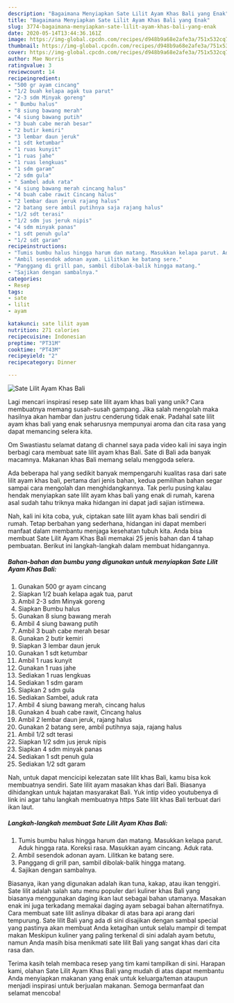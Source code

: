 ```yaml
---
description: "Bagaimana Menyiapkan Sate Lilit Ayam Khas Bali yang Enak"
title: "Bagaimana Menyiapkan Sate Lilit Ayam Khas Bali yang Enak"
slug: 3774-bagaimana-menyiapkan-sate-lilit-ayam-khas-bali-yang-enak
date: 2020-05-14T13:44:36.161Z
image: https://img-global.cpcdn.com/recipes/d948b9a68e2afe3a/751x532cq70/sate-lilit-ayam-khas-bali-foto-resep-utama.jpg
thumbnail: https://img-global.cpcdn.com/recipes/d948b9a68e2afe3a/751x532cq70/sate-lilit-ayam-khas-bali-foto-resep-utama.jpg
cover: https://img-global.cpcdn.com/recipes/d948b9a68e2afe3a/751x532cq70/sate-lilit-ayam-khas-bali-foto-resep-utama.jpg
author: Mae Norris
ratingvalue: 3
reviewcount: 14
recipeingredient:
- "500 gr ayam cincang"
- "1/2 buah kelapa agak tua parut"
- "2-3 sdm Minyak goreng"
- " Bumbu halus"
- "8 siung bawang merah"
- "4 siung bawang putih"
- "3 buah cabe merah besar"
- "2 butir kemiri"
- "3 lembar daun jeruk"
- "1 sdt ketumbar"
- "1 ruas kunyit"
- "1 ruas jahe"
- "1 ruas lengkuas"
- "1 sdm garam"
- "2 sdm gula"
- " Sambel aduk rata"
- "4 siung bawang merah cincang halus"
- "4 buah cabe rawit Cincang halus"
- "2 lembar daun jeruk rajang halus"
- "2 batang sere ambil putihnya saja rajang halus"
- "1/2 sdt terasi"
- "1/2 sdm jus jeruk nipis"
- "4 sdm minyak panas"
- "1 sdt penuh gula"
- "1/2 sdt garam"
recipeinstructions:
- "Tumis bumbu halus hingga harum dan matang. Masukkan kelapa parut. Aduk hingga rata. Koreksi rasa. Masukkan ayam cincang. Aduk rata."
- "Ambil sesendok adonan ayam. Lilitkan ke batang sere."
- "Panggang di grill pan, sambil dibolak-balik hingga matang."
- "Sajikan dengan sambalnya."
categories:
- Resep
tags:
- sate
- lilit
- ayam

katakunci: sate lilit ayam 
nutrition: 271 calories
recipecuisine: Indonesian
preptime: "PT31M"
cooktime: "PT43M"
recipeyield: "2"
recipecategory: Dinner

---
```



![Sate Lilit Ayam Khas Bali](https://img-global.cpcdn.com/recipes/d948b9a68e2afe3a/751x532cq70/sate-lilit-ayam-khas-bali-foto-resep-utama.jpg)

Lagi mencari inspirasi resep sate lilit ayam khas bali yang unik? Cara membuatnya memang susah-susah gampang. Jika salah mengolah maka hasilnya akan hambar dan justru cenderung tidak enak. Padahal sate lilit ayam khas bali yang enak seharusnya mempunyai aroma dan cita rasa yang dapat memancing selera kita.

Om Swastiastu selamat datang di channel saya pada video kali ini saya ingin berbagi cara membuat sate lilit ayam khas Bali. Sate di Bali ada banyak macamnya. Makanan khas Bali memang selalu menggoda selera.

Ada beberapa hal yang sedikit banyak mempengaruhi kualitas rasa dari sate lilit ayam khas bali, pertama dari jenis bahan, kedua pemilihan bahan segar sampai cara mengolah dan menghidangkannya. Tak perlu pusing kalau hendak menyiapkan sate lilit ayam khas bali yang enak di rumah, karena asal sudah tahu triknya maka hidangan ini dapat jadi sajian istimewa.


Nah, kali ini kita coba, yuk, ciptakan sate lilit ayam khas bali sendiri di rumah. Tetap berbahan yang sederhana, hidangan ini dapat memberi manfaat dalam membantu menjaga kesehatan tubuh kita. Anda bisa membuat Sate Lilit Ayam Khas Bali memakai 25 jenis bahan dan 4 tahap pembuatan. Berikut ini langkah-langkah dalam membuat hidangannya.

<!--inarticleads1-->

##### Bahan-bahan dan bumbu yang digunakan untuk menyiapkan Sate Lilit Ayam Khas Bali:

1. Gunakan 500 gr ayam cincang
1. Siapkan 1/2 buah kelapa agak tua, parut
1. Ambil 2-3 sdm Minyak goreng
1. Siapkan  Bumbu halus
1. Gunakan 8 siung bawang merah
1. Ambil 4 siung bawang putih
1. Ambil 3 buah cabe merah besar
1. Gunakan 2 butir kemiri
1. Siapkan 3 lembar daun jeruk
1. Gunakan 1 sdt ketumbar
1. Ambil 1 ruas kunyit
1. Gunakan 1 ruas jahe
1. Sediakan 1 ruas lengkuas
1. Sediakan 1 sdm garam
1. Siapkan 2 sdm gula
1. Sediakan  Sambel, aduk rata
1. Ambil 4 siung bawang merah, cincang halus
1. Gunakan 4 buah cabe rawit, Cincang halus
1. Ambil 2 lembar daun jeruk, rajang halus
1. Gunakan 2 batang sere, ambil putihnya saja, rajang halus
1. Ambil 1/2 sdt terasi
1. Siapkan 1/2 sdm jus jeruk nipis
1. Siapkan 4 sdm minyak panas
1. Sediakan 1 sdt penuh gula
1. Sediakan 1/2 sdt garam


Nah, untuk dapat mencicipi kelezatan sate lilit khas Bali, kamu bisa kok membuatnya sendiri. Sate lilit ayam masakan khas dari Bali. Biasanya dihidangkan untuk hajatan masyarakat Bali. Yuk intip video youtubenya di link ini agar tahu langkah membuatnya https Sate lilit khas Bali terbuat dari ikan laut. 

<!--inarticleads2-->

##### Langkah-langkah membuat Sate Lilit Ayam Khas Bali:

1. Tumis bumbu halus hingga harum dan matang. Masukkan kelapa parut. Aduk hingga rata. Koreksi rasa. Masukkan ayam cincang. Aduk rata.
1. Ambil sesendok adonan ayam. Lilitkan ke batang sere.
1. Panggang di grill pan, sambil dibolak-balik hingga matang.
1. Sajikan dengan sambalnya.


Biasanya, ikan yang digunakan adalah ikan tuna, kakap, atau ikan tenggiri. Sate lilit adalah salah satu menu populer dari kuliner khas Bali yang biasanya menggunakan daging ikan laut sebagai bahan utamanya. Masakan enak ini juga terkadang memakai daging ayam sebagai bahan alternatifnya. Cara membuat sate lilit aslinya dibakar di atas bara api arang dari tempurung. Sate lilit Bali yang ada di sini disajikan dengan sambal special yang pastinya akan membuat Anda ketagihan untuk selalu mampir di tempat makan Meskipun kuliner yang paling terkenal di sini adalah ayam betutu, namun Anda masih bisa menikmati sate lilit Bali yang sangat khas dari cita rasa dan. 

Terima kasih telah membaca resep yang tim kami tampilkan di sini. Harapan kami, olahan Sate Lilit Ayam Khas Bali yang mudah di atas dapat membantu Anda menyiapkan makanan yang enak untuk keluarga/teman ataupun menjadi inspirasi untuk berjualan makanan. Semoga bermanfaat dan selamat mencoba!
